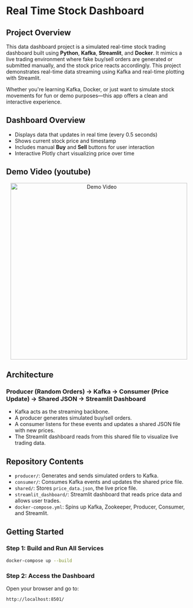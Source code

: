 # Real Time Stock Dashboard

## Project Overview

This data dashboard project is a simulated real-time stock trading dashboard built using **Python**, **Kafka**, **Streamlit**, and **Docker**. It mimics a live trading environment where fake buy/sell orders are generated or submitted manually, and the stock price reacts accordingly. This project demonstrates real-time data streaming using Kafka and real-time plotting with Streamlit.

Whether you're learning Kafka, Docker, or just want to simulate stock movements for fun or demo purposes—this app offers a clean and interactive experience.

## Dashboard Overview

- Displays data that updates in real time (every 0.5 seconds)
- Shows current stock price and timestamp
- Includes manual **Buy** and **Sell** buttons for user interaction
- Interactive Plotly chart visualizing price over time

## Demo Video (youtube)

<div align="center">
  <a href="https://www.youtube.com/watch?v=za2ShawmdGQ" target="_blank">
    <img src="https://img.youtube.com/vi/za2ShawmdGQ/0.jpg" width="480" alt="Demo Video">
  </a>
</div>

## Architecture

### Producer (Random Orders) → Kafka → Consumer (Price Update) → Shared JSON → Streamlit Dashboard

- Kafka acts as the streaming backbone.
- A producer generates simulated buy/sell orders.
- A consumer listens for these events and updates a shared JSON file with new prices.
- The Streamlit dashboard reads from this shared file to visualize live trading data.

## Repository Contents

- `producer/`: Generates and sends simulated orders to Kafka.
- `consumer/`: Consumes Kafka events and updates the shared price file.
- `shared/`: Stores `price_data.json`, the live price file.
- `streamlit_dashboard/`: Streamlit dashboard that reads price data and allows user trades.
- `docker-compose.yml`: Spins up Kafka, Zookeeper, Producer, Consumer, and Streamlit.

## Getting Started

### Step 1: Build and Run All Services

```bash
docker-compose up --build
```

### Step 2: Access the Dashboard
Open your browser and go to:
```bash
http://localhost:8501/
```